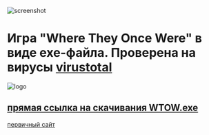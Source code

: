 ![screenshot](https://Wol4ik.github.io/games/where_they_once_were/wtow_screen.png)
# Игра "Where They Once Were" в виде exe-файла. Проверена на вирусы [virustotal](https://www.virustotal.com)
![logo](https://virustotalcloud.appspot.com/static/img/logo.png)
## [прямая ссылка на скачивания WTOW.exe](http://www.hempuli.com/WTOW_Jam.zip)
[первичный сайт](http://www.hempuli.com/blogblog/archives/1200)
